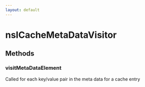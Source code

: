 ```yaml
---
layout: default
---
```


# nsICacheMetaDataVisitor #

## Methods ##

### visitMetaDataElement ###
  
Called for each key/value pair in the meta data for a cache entry  
  
